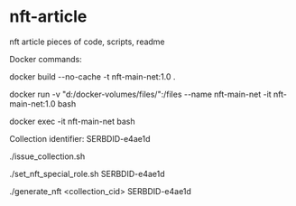 # nft-article
nft article pieces of code, scripts, readme

Docker commands:

docker build --no-cache -t nft-main-net:1.0 . 

docker run -v "d:/docker-volumes/files/":/files --name nft-main-net -it nft-main-net:1.0 bash
 
docker exec -it nft-main-net bash

Collection identifier:
SERBDID-e4ae1d

./issue_collection.sh

./set_nft_special_role.sh SERBDID-e4ae1d

./generate_nft <collection_cid> SERBDID-e4ae1d 

